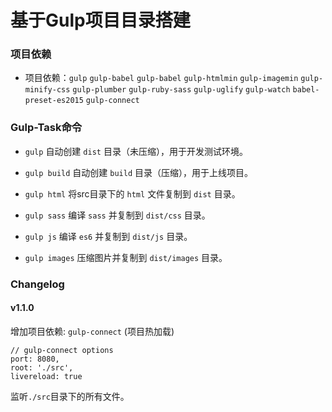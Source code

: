 # 基于Gulp项目目录搭建

### 项目依赖

- 项目依赖：`gulp` `gulp-babel` `gulp-babel` `gulp-htmlmin` `gulp-imagemin` `gulp-minify-css` `gulp-plumber` `gulp-ruby-sass` `gulp-uglify` `gulp-watch` `babel-preset-es2015` `gulp-connect`

### Gulp-Task命令

- `gulp` 自动创建 `dist` 目录（未压缩），用于开发测试环境。

- `gulp build` 自动创建 `build` 目录（压缩），用于上线项目。

- `gulp html` 将src目录下的 `html` 文件复制到 `dist` 目录。

- `gulp sass` 编译 `sass` 并复制到 `dist/css` 目录。

- `gulp js` 编译 `es6` 并复制到 `dist/js` 目录。

- `gulp images` 压缩图片并复制到 `dist/images` 目录。

### Changelog

  #### v1.1.0

  增加项目依赖: `gulp-connect` (项目热加载)

  ```
  // gulp-connect options
  port: 8080,
  root: './src',
  livereload: true
  ```

  监听`./src`目录下的所有文件。
